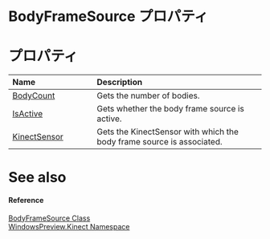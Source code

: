 BodyFrameSource プロパティ  
==========================  

<span id="publicpropertiesSection"></span>

プロパティ
==========  

<table>
<colgroup>
<col width="30%" />
<col width="60%" />
</colgroup>
<thead>
<tr class="header">
<th align="left">Name</th>
<th align="left">Description</th>
</tr>
</thead>
<tbody>
<tr class="odd">
<td align="left"><a href="Properties/BodyCount_Property.md">BodyCount</a></td>
<td align="left">Gets the number of bodies.</td>
</tr>
<tr class="even">
<td align="left"><a href="Properties/IsActive_Property.md">IsActive</a></td>
<td align="left">Gets whether the body frame source is active.</td>
</tr>
<tr class="odd">
<td align="left"><a href="Properties/KinectSensor_Property.md">KinectSensor</a></td>
<td align="left">Gets the KinectSensor with which the body frame source is associated.</td>
</tr>
</tbody>
</table>

<span id="ID4EI"></span>

See also  
========  

<span id="ID4EK"></span>
#### Reference  

[BodyFrameSource Class](../BodyFrameSource_Class.md)  
 [WindowsPreview.Kinect Namespace](../../Kinect.md)  



<!--Please do not edit the data in the comment block below.-->
<!--
TOCTitle : BodyFrameSource Properties
RLTitle : BodyFrameSource Properties
KeywordK : BodyFrameSource class, properties
KeywordA : Properties.T:WindowsPreview.Kinect.BodyFrameSource
AssetID : Properties.T:WindowsPreview.Kinect.BodyFrameSource
Locale : en-us
CommunityContent : 1
TargetOS : Windows
TopicType : kbSyntax
DocSet : K4Wv2
ProjType : K4Wv2Proj
Technology : Kinect for Windows
Product : Kinect for Windows SDK v2
productversion : 20
-->
